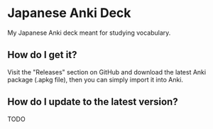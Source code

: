 # Japanese Anki Deck

My Japanese Anki deck meant for studying vocabulary.


## How do I get it?

Visit the "Releases" section on GitHub and download the latest Anki package (.apkg file), then you can simply import it into Anki.


## How do I update to the latest version?

TODO